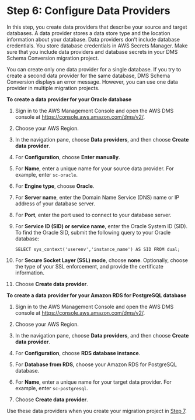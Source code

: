 # Step 6: Configure Data Providers<a name="schema-conversion-oracle-postgresql-step-6"></a>

In this step, you create data providers that describe your source and target databases\. A data provider stores a data store type and the location information about your database\. Data providers don’t include database credentials\. You store database credentials in AWS Secrets Manager\. Make sure that you include data providers and database secrets in your DMS Schema Conversion migration project\.

You can create only one data provider for a single database\. If you try to create a second data provider for the same database, DMS Schema Conversion displays an error message\. However, you can use one data provider in multiple migration projects\.

 **To create a data provider for your Oracle database** 

1. Sign in to the AWS Management Console and open the AWS DMS console at [https://console\.aws\.amazon\.com/dms/v2/](https://console.aws.amazon.com/dms/v2/)\.

1. Choose your AWS Region\.

1. In the navigation pane, choose **Data providers**, and then choose **Create data provider**\.

1. For **Configuration**, choose **Enter manually**\.

1. For **Name**, enter a unique name for your source data provider\. For example, enter `sc-oracle`\.

1. For **Engine type**, choose **Oracle**\.

1. For **Server name**, enter the Domain Name Service \(DNS\) name or IP address of your database server\.

1. For **Port**, enter the port used to connect to your database server\.

1. For **Service ID \(SID\) or service name**, enter the Oracle System ID \(SID\)\. To find the Oracle SID, submit the following query to your Oracle database:

   ```
   SELECT sys_context('userenv','instance_name') AS SID FROM dual;
   ```

1. For **Secure Socket Layer \(SSL\) mode**, choose **none**\. Optionally, choose the type of your SSL enforcement, and provide the certificate information\.

1. Choose **Create data provider**\.

 **To create a data provider for your Amazon RDS for PostgreSQL database** 

1. Sign in to the AWS Management Console and open the AWS DMS console at [https://console\.aws\.amazon\.com/dms/v2/](https://console.aws.amazon.com/dms/v2/)\.

1. Choose your AWS Region\.

1. In the navigation pane, choose **Data providers**, and then choose **Create data provider**\.

1. For **Configuration**, choose **RDS database instance**\.

1. For **Database from RDS**, choose your Amazon RDS for PostgreSQL database\.

1. For **Name**, enter a unique name for your target data provider\. For example, enter `sc-postgresql`\.

1. Choose **Create data provider**\.

Use these data providers when you create your migration project in [Step 7](schema-conversion-oracle-postgresql-step-7.md)\.